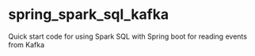 # spring_spark_sql_kafka
Quick start code for using Spark SQL with Spring boot for reading events from Kafka
